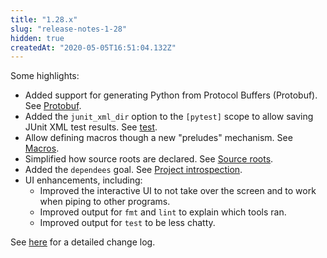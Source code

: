 ```yaml
---
title: "1.28.x"
slug: "release-notes-1-28"
hidden: true
createdAt: "2020-05-05T16:51:04.132Z"
---
```

Some highlights:

- Added support for generating Python from Protocol Buffers (Protobuf). See [Protobuf](doc:protobuf).
- Added the `junit_xml_dir` option to the `[pytest]` scope to allow saving JUnit XML test results. See [test](doc:python-test-goal).
- Allow defining macros though a new "preludes" mechanism. See [Macros](doc:macros).
- Simplified how source roots are declared. See [Source roots](doc:source-roots).
- Added the `dependees` goal. See [Project introspection](doc:project-introspection).
- UI enhancements, including:
    - Improved the interactive UI to not take over the screen and to work when piping to other programs.
    - Improved output for `fmt` and `lint` to explain which tools ran.
    - Improved output for `test` to be less chatty.

See [here](https://github.com/pantsbuild/pants/blob/master/src/python/pants/notes/1.28.x.rst) for a detailed change log.